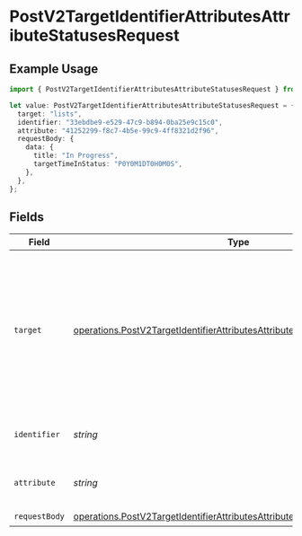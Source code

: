 # PostV2TargetIdentifierAttributesAttributeStatusesRequest

## Example Usage

```typescript
import { PostV2TargetIdentifierAttributesAttributeStatusesRequest } from "attio-js/models/operations";

let value: PostV2TargetIdentifierAttributesAttributeStatusesRequest = {
  target: "lists",
  identifier: "33ebdbe9-e529-47c9-b894-0ba25e9c15c0",
  attribute: "41252299-f8c7-4b5e-99c9-4ff8321d2f96",
  requestBody: {
    data: {
      title: "In Progress",
      targetTimeInStatus: "P0Y0M1DT0H0M0S",
    },
  },
};
```

## Fields

| Field                                                                                                                                                                      | Type                                                                                                                                                                       | Required                                                                                                                                                                   | Description                                                                                                                                                                | Example                                                                                                                                                                    |
| -------------------------------------------------------------------------------------------------------------------------------------------------------------------------- | -------------------------------------------------------------------------------------------------------------------------------------------------------------------------- | -------------------------------------------------------------------------------------------------------------------------------------------------------------------------- | -------------------------------------------------------------------------------------------------------------------------------------------------------------------------- | -------------------------------------------------------------------------------------------------------------------------------------------------------------------------- |
| `target`                                                                                                                                                                   | [operations.PostV2TargetIdentifierAttributesAttributeStatusesPathParamTarget](../../models/operations/postv2targetidentifierattributesattributestatusespathparamtarget.md) | :heavy_check_mark:                                                                                                                                                         | Whether the attribute is on an object or a list. Please note that company and person objects do not support status attributes at this time.                                | lists                                                                                                                                                                      |
| `identifier`                                                                                                                                                               | *string*                                                                                                                                                                   | :heavy_check_mark:                                                                                                                                                         | N/A                                                                                                                                                                        | 33ebdbe9-e529-47c9-b894-0ba25e9c15c0                                                                                                                                       |
| `attribute`                                                                                                                                                                | *string*                                                                                                                                                                   | :heavy_check_mark:                                                                                                                                                         | N/A                                                                                                                                                                        | 41252299-f8c7-4b5e-99c9-4ff8321d2f96                                                                                                                                       |
| `requestBody`                                                                                                                                                              | [operations.PostV2TargetIdentifierAttributesAttributeStatusesRequestBody](../../models/operations/postv2targetidentifierattributesattributestatusesrequestbody.md)         | :heavy_check_mark:                                                                                                                                                         | N/A                                                                                                                                                                        |                                                                                                                                                                            |